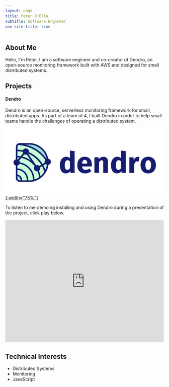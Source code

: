 ```yaml
---
layout: page
title: Peter D'Elia
subtitle: Software Engineer
use-site-title: true
---
```


## About Me

Hello, I'm Peter. I am a software engineer and co-creator of Dendro, an open-source monitoring framework built with AWS and designed for small distributed systems. 
<br>

## Projects  

#### Dendro

Dendro is an open-source, serverless monitoring framework for small, distributed apps. As part of a team of 4, I built Dendro in order to help small teams handle the challenges of operating a distributed system.

[![Dendro](/img/logo_with_text_aside.png){:width="75%"}](https://getdendro.com)

To listen to me demoing installing and using Dendro during a presentation of the project, click play below.

<div class="talk">
  <iframe width="100%" height="389" src="https://www.youtube.com/embed/LukfwxWKkkA?start=2107" title="YouTube video player" frameborder="0" allow="accelerometer; autoplay; clipboard-write; encrypted-media; gyroscope; picture-in-picture" allowfullscreen></iframe>
</div>

## Technical Interests

- Distributed Systems
- Monitoring
- JavaScript
